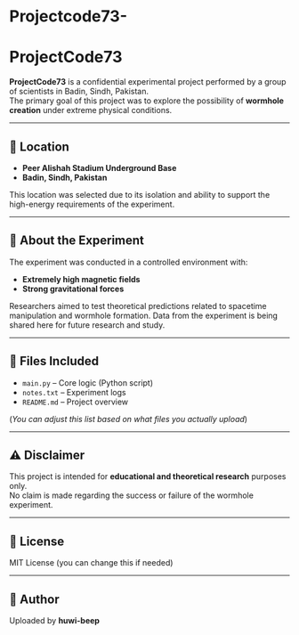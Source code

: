 # Projectcode73-
# ProjectCode73

**ProjectCode73** is a confidential experimental project performed by a group of scientists in Badin, Sindh, Pakistan.  
The primary goal of this project was to explore the possibility of **wormhole creation** under extreme physical conditions.

---

## 📍 Location

- **Peer Alishah Stadium Underground Base**
- **Badin, Sindh, Pakistan**

This location was selected due to its isolation and ability to support the high-energy requirements of the experiment.

---

## 🧪 About the Experiment

The experiment was conducted in a controlled environment with:
- **Extremely high magnetic fields**
- **Strong gravitational forces**

Researchers aimed to test theoretical predictions related to spacetime manipulation and wormhole formation. Data from the experiment is being shared here for future research and study.

---

## 📁 Files Included

- `main.py` – Core logic (Python script)
- `notes.txt` – Experiment logs
- `README.md` – Project overview

(*You can adjust this list based on what files you actually upload*)

---

## ⚠️ Disclaimer

This project is intended for **educational and theoretical research** purposes only.  
No claim is made regarding the success or failure of the wormhole experiment.

---

## 📜 License

MIT License (you can change this if needed)

---

## 👤 Author

Uploaded by **huwi-beep**
